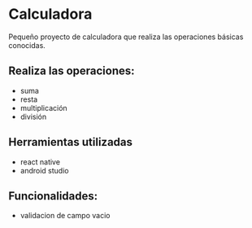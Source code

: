 # Calculadora

Pequeño proyecto de calculadora que realiza las operaciones básicas conocidas.

## Realiza las operaciones:
- suma
- resta
- multiplicación
- división

## Herramientas utilizadas
- react native
- android studio

## Funcionalidades:

- validacion de campo vacio
